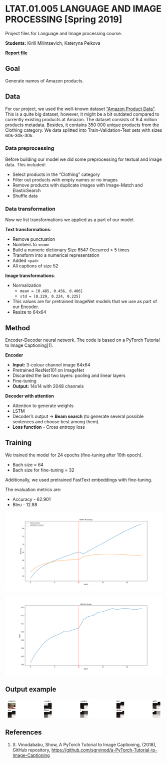 # LTAT.01.005 LANGUAGE AND IMAGE PROCESSING [Spring 2019]
Project files for Language and Image processing course.

**Students:** Kirill Milintsevich, Kateryna Peikova

[**Report file**](https://github.com/501Good/LTAT.01.005-LANGUAGE-AND-IMAGE-PROCESSING-Spring-2019-/blob/master/Project%20report.pdf)

## Goal

Generate names of Amazon products.

## Data
For our project, we used the well-known dataset [“Amazon Product Data”](http://jmcauley.ucsd.edu/data/amazon/). This is a quite big dataset, however, it might be a bit outdated compared to currently existing products at Amazon. 
The dataset consists of 9.4 million products metadata. Besides, it contains 350 000 unique products from the Clothing category.
We data splitted into Train-Validation-Test sets with sizes 60k-30k-30k.

### Data preprocessing
Before building our model we did some preprocessing for textual and image data. This included:

- Select products in the “Clothing” category
- Filter out products with empty names or no images
- Remove products with duplicate images with Image-Match and ElasticSearch
- Shuffle data

### Data transformation
Now we list transformations we applied as a part of our model. 

**Text transformations**:
- Remove punctuation
- Numbers to `<num>`
- Build a numeric dictionary Size 6547 Occurred > 5 times
- Transform into a numerical representation
- Added `<pad>` 
- All captions of size 52

**Image transformations**:
- Normalization
  - `mean = [0.485, 0.456, 0.406]`
  - `std = [0.229, 0.224, 0.225]`
- This values are for pretrained ImageNet models that we use as part of our Encoder.
- Resize to 64x64

## Method

Encoder-Decoder neural network. The code is based on a PyTorch Tutorial to Image Captioning[1].

**Encoder** 
- **Input:** 3-colour channel image 64x64
- Pretrained ResNet101 on ImageNet 
- Discarded the last two layers: pooling and linear layers
- Fine-tuning
- **Output:** 14x14 with 2048 channels

**Decoder with attention**
- Attention to generate weights
- LSTM
- Decoder’s output -> **Beam search** (to generate several possible sentences and choose best among them).
- **Loss function** - Cross entropy loss

## Training

We trained the model for 24 epochs (fine-tuning after 10th epoch). 
- Bach size = 64
- Bach size for fine-tuning = 32	

Additionally, we used pretrained FastText embeddings with fine-tuning.

The evaluation metrics are:
- Accuracy - 62.901
- Bleu - 12.88

![Accuracy](/img/accuracy.png?raw=true "Training Accuracy")

![BLEU](/img/bleu.png?raw=true "Training BLEU-score")

## Output example

![Example](/img/example.jpg?raw=true "Caption Example")

## References

1) S. Vinodababu, Show, A PyTorch Tutorial to Image Captioning, (2018), GitHub repository, https://github.com/sgrvinod/a-PyTorch-Tutorial-to-Image-Captioning

